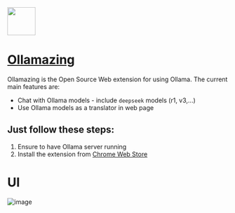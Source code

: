 <img src="https://lh3.googleusercontent.com/dXuThUr_4odH8PyJWu66hUjRlcG1f3IJ7hbzEkREu_x_7Qo7-nDfylZLrk-gbfKbdpngvM_C5c2KJhSmy7YATtLj=s120" width="64" height="auto" />

# [Ollamazing](https://github.com/buiducnhat/ollamazing)

Ollamazing is the Open Source Web extension for using Ollama. The current main features are:

- Chat with Ollama models - include `deepseek` models (r1, v3,...)
- Use Ollama models as a translator in web page

## Just follow these steps:

1. Ensure to have Ollama server running
2. Install the extension from [Chrome Web Store](https://chromewebstore.google.com/detail/ollamazing/bfndpdpimcehljfgjdacbpapgbkecahi)

# UI

![image](assets/demo.gif)
